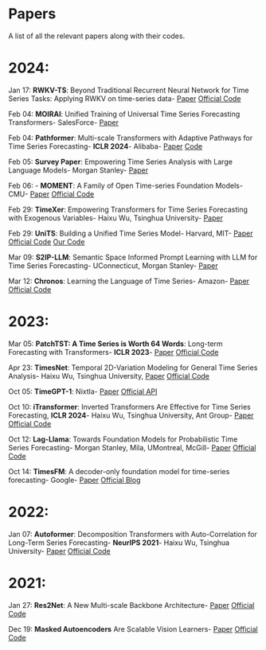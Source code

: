 # Papers
A list of all the relevant papers along with their codes.

# 2024:

Jan 17: **RWKV-TS**: Beyond Traditional Recurrent Neural Network for Time Series Tasks: Applying RWKV on time-series data- [Paper](https://arxiv.org/abs/2401.09093) [Official Code](https://github.com/howard-hou/RWKV-TS)

Feb 04: **MOIRAI**: Unified Training of Universal Time Series Forecasting Transformers- SalesForce- [Paper](https://arxiv.org/abs/2402.02592)

Feb 04: **Pathformer**: Multi-scale Transformers with Adaptive Pathways for Time Series Forecasting- **ICLR 2024**- Alibaba- [Paper](https://arxiv.org/abs/2402.05956) [Code](https://github.com/decisionintelligence/pathformer)

Feb 05: **Survey Paper**: Empowering Time Series Analysis with Large Language Models- Morgan Stanley- [Paper](https://arxiv.org/abs/2402.03182)

Feb 06: - **MOMENT**: A Family of Open Time-series Foundation Models- CMU- [Paper](https://arxiv.org/abs/2402.03885) [Official Code](anonymous.4open.science/r/BETT-773F/)

Feb 29: **TimeXer**: Empowering Transformers for Time Series Forecasting with Exogenous Variables- Haixu Wu, Tsinghua University- [Paper](https://arxiv.org/abs/2402.19072v1)

Feb 29: **UniTS**: Building a Unified Time Series Model- Harvard, MIT- [Paper](https://arxiv.org/abs/2403.00131)   [Official Code](https://github.com/mims-harvard/UniTS)   [Our Code](https://github.com/SpassMed/UniTS)

Mar 09: **S2IP-LLM**: Semantic Space Informed Prompt Learning with LLM for Time Series Forecasting- UConnecticut, Morgan Stanley- [Paper](https://arxiv.org/abs/2403.05798) 

Mar 12: **Chronos**: Learning the Language of Time Series- Amazon- [Paper](https://arxiv.org/abs/2403.07815v1) [Official Code](https://github.com/amazon-science/chronos-forecasting)


# 2023:
Mar 05: **PatchTST: A Time Series is Worth 64 Words**: Long-term Forecasting with Transformers- **ICLR 2023**-  [Paper](https://arxiv.org/abs/2211.14730)  [Official Code](https://github.com/yuqinie98/PatchTST)

Apr 23: **TimesNet**: Temporal 2D-Variation Modeling for General Time Series Analysis- Haixu Wu, Tsinghua University, [Paper](https://arxiv.org/abs/2210.02186) [Official Code](https://github.com/thuml/TimesNet)

Oct 05: **TimeGPT-1**: Nixtla-  [Paper](https://arxiv.org/abs/2310.03589)  [Official API](https://github.com/Nixtla/nixtla)

Oct 10: **iTransformer**: Inverted Transformers Are Effective for Time Series Forecasting, **ICLR 2024**- Haixu Wu, Tsinghua University, Ant Group-  [Paper](https://arxiv.org/abs/2310.06625)  [Official Code](https://github.com/thuml/iTransformer)

Oct 12: **Lag-Llama**: Towards Foundation Models for Probabilistic Time Series Forecasting- Morgan Stanley, Mila, UMontreal, McGill-  [Paper](https://arxiv.org/abs/2310.08278)  [Official Code](https://github.com/time-series-foundation-models/lag-llama)

Oct 14: **TimesFM**: A decoder-only foundation model for time-series forecasting- Google-  [Paper](https://arxiv.org/abs/2310.10688)  [Official Blog](https://blog.research.google/2024/02/a-decoder-only-foundation-model-for.html)






# 2022:
Jan 07: **Autoformer**: Decomposition Transformers with Auto-Correlation for Long-Term Series Forecasting- **NeurIPS 2021**- Haixu Wu, Tsinghua University- [Paper](https://arxiv.org/abs/2106.13008) [Official Code](https://github.com/thuml/Autoformer)


# 2021:
Jan 27: **Res2Net**: A New Multi-scale Backbone Architecture- [Paper](https://arxiv.org/abs/1904.01169) [Official Code]()

Dec 19: **Masked Autoencoders** Are Scalable Vision Learners- [Paper](https://arxiv.org/abs/2111.06377) [Official Code](https://github.com/facebookresearch/mae)
